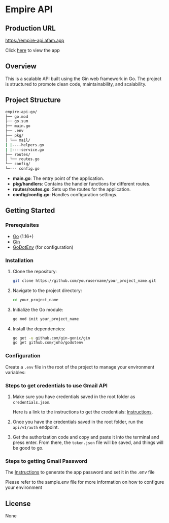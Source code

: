 # Empire API

## Production URL

<https://empire-api.afam.app>

Click [here](https://empire-api.afam.app) to view the app

## Overview

This is a scalable API built using the Gin web framework in Go. The project is structured to promote clean code, maintainability, and scalability.

## Project Structure

```bash
empire-api-go/
├── go.mod
├── go.sum
├── main.go
├── .env
├── pkg/
│ └── mail/
| |----helpers.go
| |----service.go
├── routes/
│ └── routes.go
└── config/
└─--- config.go
```

- **main.go**: The entry point of the application.
- **pkg/handlers**: Contains the handler functions for different routes.
- **routes/routes.go**: Sets up the routes for the application.
- **config/config.go**: Handles configuration settings.

## Getting Started

### Prerequisites

- [Go](https://golang.org/doc/install) (1.16+)
- [Gin](https://github.com/gin-gonic/gin)
- [GoDotEnv](https://github.com/joho/godotenv) (for configuration)

### Installation

1. Clone the repository:

   ```sh
   git clone https://github.com/yourusername/your_project_name.git
   ```

2. Navigate to the project directory:

   ```sh
   cd your_project_name
   ```

3. Initialize the Go module:

   ```sh
   go mod init your_project_name
   ```

4. Install the dependencies:

   ```sh
   go get -u github.com/gin-gonic/gin
   go get github.com/joho/godotenv
   ```

### Configuration

Create a `.env` file in the root of the project to manage your environment variables:

### Steps to get credentials to use Gmail API

1. Make sure you have credentials saved in the root folder as `credentials.json`.

   Here is a link to the instructions to get the credentials: [Instructions](https://developers.google.com/gmail/api/quickstart/go).

2. Once you have the credentials saved in the root folder, run the `api/v1/auth` endpoint.

3. Get the authorization code and copy and paste it into the terminal and press enter. From there, the `token.json` file will be saved, and things will be good to go.

### Steps to getting Gmail Password

The [Instructions](https://support.google.com/accounts/answer/185833?hl=en&sjid=5919955758469844792-NC) to generate the app password and set it in the .env file

Please refer to the sample.env file for more information on how to configure your environment

## License

None